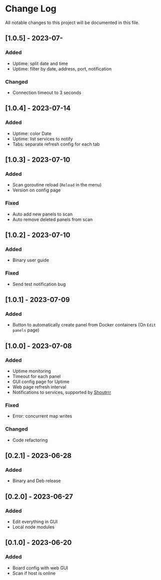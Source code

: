 
# Change Log
All notable changes to this project will be documented in this file.

## [1.0.5] - 2023-07-
### Added
- Uptime: split date and time
- Uptime: filter by date, address, port, notification

### Changed
- Connection timeout to 3 seconds

## [1.0.4] - 2023-07-14
### Added
- Uptime: color Date
- Uptime: list services to notify
- Tabs: separate refresh config for each tab

## [1.0.3] - 2023-07-10
### Added
- Scan goroutine reload (`Reload` in the menu)
- Version on config page

### Fixed
- Auto add new panels to scan
- Auto remove deleted panels from scan

## [1.0.2] - 2023-07-10
### Added
- Binary user guide
### Fixed
- Send test notification bug

## [1.0.1] - 2023-07-09
### Added
- Button to automatically create panel from Docker containers (On `Edit panels` page)

## [1.0.0] - 2023-07-08
### Added
- Uptime monitoring
- Timeout for each panel
- GUI config page for Uptime
- Web page refresh interval
- Notifications to services, supported by [Shoutrrr](https://containrrr.dev/shoutrrr/0.7/services/overview/)

### Fixed
- Error: concurrent map writes

### Changed
- Code refactoring

## [0.2.1] - 2023-06-28
### Added
- Binary and Deb release

## [0.2.0] - 2023-06-27
### Added
- Edit everything in GUI
- Local node modules

## [0.1.0] - 2023-06-20
### Added
- Board config with web GUI
- Scan if host is online

